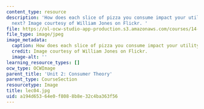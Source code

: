 ```yaml
---
content_type: resource
description: 'How does each slice of pizza you consume impact your utility for the
  next? Image courtesy of William Jones on Flickr. '
file: https://ol-ocw-studio-app-production.s3.amazonaws.com/courses/14-01sc-principles-of-microeconomics-fall-2011/a194d65364e0f8088b8e32c4ba363f56_lec04.jpg
file_type: image/jpeg
image_metadata:
  caption: How does each slice of pizza you consume impact your utility for the next?
  credit: Image courtesy of William Jones on Flickr.
  image-alt: ''
learning_resource_types: []
ocw_type: OCWImage
parent_title: 'Unit 2: Consumer Theory'
parent_type: CourseSection
resourcetype: Image
title: lec04.jpg
uid: a194d653-64e0-f808-8b8e-32c4ba363f56
---
```

